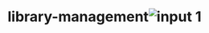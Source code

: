 # library-management![input 1](https://user-images.githubusercontent.com/100990783/156873639-c4fa4f30-5e76-4e7c-9999-4f94f307a016.jpg)
